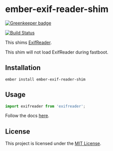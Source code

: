ember-exif-reader-shim
==============================================================================

[![Greenkeeper badge](https://badges.greenkeeper.io/Duder-onomy/ember-exif-reader-shim.svg)](https://greenkeeper.io/)

[![Build Status](https://travis-ci.org/Duder-onomy/ember-exif-reader-shim.svg?branch=master)](https://travis-ci.org/Duder-onomy/ember-exif-reader-shim)

This shims [ExifReader](https://github.com/mattiasw/ExifReader).

This shim will not load ExifReader during fastboot.


Installation
------------------------------------------------------------------------------

```
ember install ember-exif-reader-shim
```

Usage
------------------------------------------------------------------------------

```javascript
import exifreader from 'exifreader';
```

Follow the docs [here](https://github.com/mattiasw/ExifReader).

License
------------------------------------------------------------------------------

This project is licensed under the [MIT License](LICENSE.md).
